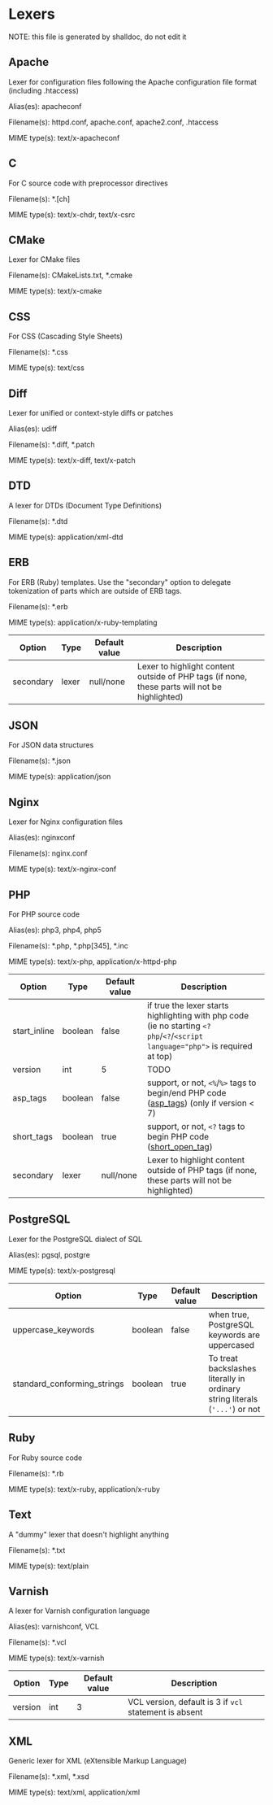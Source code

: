 # Lexers

NOTE: this file is generated by shalldoc, do not edit it

## Apache

Lexer for configuration files following the Apache configuration file format (including .htaccess)

Alias(es): apacheconf

Filename(s): httpd.conf, apache.conf, apache2.conf, .htaccess

MIME type(s): text/x-apacheconf

## C

For C source code with preprocessor directives

Filename(s): *.[ch]

MIME type(s): text/x-chdr, text/x-csrc

## CMake

Lexer for CMake files

Filename(s): CMakeLists.txt, *.cmake

MIME type(s): text/x-cmake

## CSS

For CSS (Cascading Style Sheets)

Filename(s): *.css

MIME type(s): text/css

## Diff

Lexer for unified or context-style diffs or patches

Alias(es): udiff

Filename(s): *.diff, *.patch

MIME type(s): text/x-diff, text/x-patch

## DTD

A lexer for DTDs (Document Type Definitions)

Filename(s): *.dtd

MIME type(s): application/xml-dtd

## ERB

For ERB (Ruby) templates. Use the "secondary" option to delegate tokenization of parts which are outside of ERB tags.

Filename(s): *.erb

MIME type(s): application/x-ruby-templating

| Option | Type | Default value | Description |
| ------ | ---- | ------------- | ----------- |
| secondary | lexer | null/none | Lexer to highlight content outside of PHP tags (if none, these parts will not be highlighted) |

## JSON

For JSON data structures

Filename(s): *.json

MIME type(s): application/json

## Nginx

Lexer for Nginx configuration files

Alias(es): nginxconf

Filename(s): nginx.conf

MIME type(s): text/x-nginx-conf

## PHP

For PHP source code

Alias(es): php3, php4, php5

Filename(s): *.php, *.php[345], *.inc

MIME type(s): text/x-php, application/x-httpd-php

| Option | Type | Default value | Description |
| ------ | ---- | ------------- | ----------- |
| start_inline | boolean | false | if true the lexer starts highlighting with php code (ie no starting `<?php`/`<?`/`<script language="php">` is required at top) |
| version | int | 5 | TODO |
| asp_tags | boolean | false | support, or not, `<%`/`%>` tags to begin/end PHP code ([asp_tags](http://php.net/asp_tags)) (only if version < 7) |
| short_tags | boolean | true | support, or not, `<?` tags to begin PHP code ([short_open_tag](http://php.net/short_open_tag)) |
| secondary | lexer | null/none | Lexer to highlight content outside of PHP tags (if none, these parts will not be highlighted) |

## PostgreSQL

Lexer for the PostgreSQL dialect of SQL

Alias(es): pgsql, postgre

MIME type(s): text/x-postgresql

| Option | Type | Default value | Description |
| ------ | ---- | ------------- | ----------- |
| uppercase_keywords | boolean | false | when true, PostgreSQL keywords are uppercased |
| standard_conforming_strings | boolean | true | To treat backslashes literally in ordinary string literals (`'...'`) or not |

## Ruby

For Ruby source code

Filename(s): *.rb

MIME type(s): text/x-ruby, application/x-ruby

## Text

A "dummy" lexer that doesn't highlight anything

Filename(s): *.txt

MIME type(s): text/plain

## Varnish

A lexer for Varnish configuration language

Alias(es): varnishconf, VCL

Filename(s): *.vcl

MIME type(s): text/x-varnish

| Option | Type | Default value | Description |
| ------ | ---- | ------------- | ----------- |
| version | int | 3 | VCL version, default is 3 if `vcl` statement is absent |

## XML

Generic lexer for XML (eXtensible Markup Language)

Filename(s): *.xml, *.xsd

MIME type(s): text/xml, application/xml

